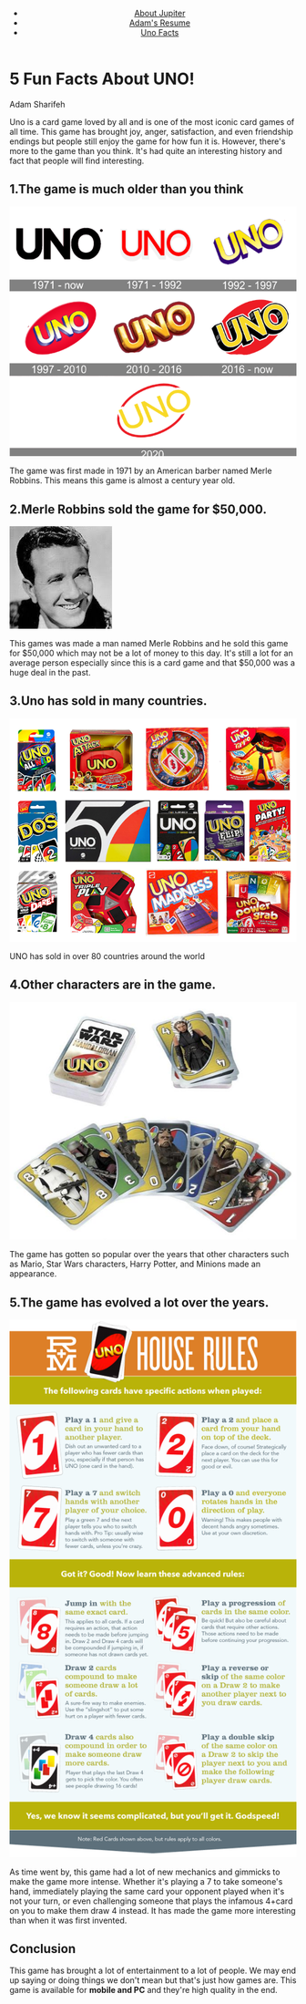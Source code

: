 <!Doctype html>
<html lang="en">
<head>
  <meta charset="utf-8">
  <title>Uno Facts</title>
</head>
<body>
<header>
  <nav>
    <ul>
      <li><a href="https://adam893-o.github.io/project-1-jupiter.html">About Jupiter</a></li>
      <li><a href="https://adam893-o.github.io/resume.html">Adam's Resume</a></li>
      <li><a href="https://adam893-o.github.io/Project-1-uno.html">Uno Facts</a></li>
    </ul>
  </nav>
</header>
  <div>
  <h1>5 Fun Facts About UNO!</h1>
  <p>Adam Sharifeh</p>
  <p>Uno is a card game loved by all and is one of the most iconic card games of all time. This game has brought joy, anger, satisfaction, and even friendship endings but people still enjoy the game for how fun it is. However, there's more to the game than you think. It's had quite an interesting history and fact that people will find interesting.</p>
  <section>
    <h2>1.The game is much older than you think</h2>
    <img src="media/Image4.png" alt="Image of Uno history"/>
    <p>The game was first made in 1971 by an American barber named Merle Robbins. This means this game is almost a century year old.</p>
    <h2>2.Merle Robbins sold the game for $50,000.</h2>
    <img src="media/Image5.jpeg" alt="Image of Merle Robbins"/>
    <p>This games was made a man named Merle Robbins and he sold this game for $50,000 which may not be a lot of money to this day. It's still a lot for an average person especially since this is a card game and that $50,000 was a huge deal in the past.</p>
  </section> 
    
  <section>
    <h2>3.Uno has sold in many countries.</h2>
    <img src="media/Image6.png" alt="Image of other UNO cards"/>
    <p>UNO has sold in over 80 countries around the world</p>
  </section>
  
  <section>
    <h2>4.Other characters are in the game.</h2>
    <img src="media/Image7.jpeg" alt="Image of Uno history"/>
    <p> The game has gotten so popular over the years that other characters such as Mario, Star Wars characters, Harry Potter, and Minions made an appearance.</p>                                                                                                                                                        
  </section>
  
  <section>
    <h2>5.The game has evolved a lot over the years.</h2>
    <img src="media/Image8.png" alt="Image of Uno new rules"/>
    <p>As time went by, this game had a lot of new mechanics and gimmicks to make the game more intense. Whether it's playing a 7 to take someone's hand, immediately playing the same card your opponent played when it's not your turn, or even challenging someone that plays the infamous 4+card on you to make them draw 4 instead. It has made the game more interesting than when it was first invented.</p>
  </section> 
  
  <h2>Conclusion</h2>
  <p>This game has brought a lot of entertainment to a lot of people. We may end up saying or doing things we don't mean but that's just how games are. This game is available for <strong>mobile and PC</strong> and they're high quality in the end.</p>
  </div>
</body>
</html>
